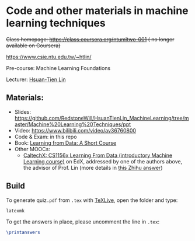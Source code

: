 # Code and other materials in machine learning techniques 

~~Class homepage: https://class.coursera.org/ntumltwo-001 ( no longer available on Coursera)~~

https://www.csie.ntu.edu.tw/~htlin/

Pre-course: Machine Learning Foundations

Lecturer: [Hsuan-Tien Lin](https://www.csie.ntu.edu.tw/~htlin/)

## Materials:

- Slides: https://github.com/RedstoneWill/HsuanTienLin_MachineLearning/tree/master/Machine%20Learning%20Techniques/ppt
- Video: https://www.bilibili.com/video/av36760800
- Code & Exam: in this repo
- Book: [Learning from Data: A Short Course](http://amlbook.com/)
- Other MOOCs: 
  - [CaltechX: CS1156x Learning From Data (introductory Machine Learning course)](https://courses.edx.org/courses/course-v1:CaltechX+CS_1156x+3T2016/course/) on EdX, addressed by one of the authors above, the advisor of Prof. Lin (more details in [this Zhihu answer](https://www.zhihu.com/question/48990491/answer/116772112))

## Build

To generate quiz`.pdf` from `.tex` with [TeXLive](https://www.tug.org/texlive/), open the folder and type:

```
latexmk
```

To get the answers in place, please uncomment the line in `.tex`:

```tex
\printanswers
```


